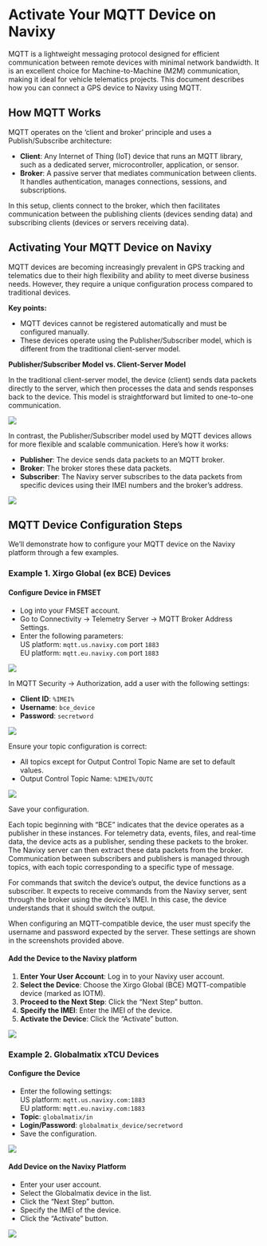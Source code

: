 # Activate Your MQTT Device on Navixy

MQTT is a lightweight messaging protocol designed for efficient communication between remote devices with minimal network bandwidth. It is an excellent choice for Machine-to-Machine (M2M) communication, making it ideal for vehicle telematics projects. This document describes how you can connect a GPS device to Navixy using MQTT.

## How MQTT Works

MQTT operates on the ‘client and broker’ principle and uses a Publish/Subscribe architecture:

* **Client**: Any Internet of Thing (IoT) device that runs an MQTT library, such as a dedicated server, microcontroller, application, or sensor.
* **Broker**: A passive server that mediates communication between clients. It handles authentication, manages connections, sessions, and subscriptions.

In this setup, clients connect to the broker, which then facilitates communication between the publishing clients (devices sending data) and subscribing clients (devices or servers receiving data).

## Activating Your MQTT Device on Navixy

MQTT devices are becoming increasingly prevalent in GPS tracking and telematics due to their high flexibility and ability to meet diverse business needs. However, they require a unique configuration process compared to traditional devices.

**Key points:**

* MQTT devices cannot be registered automatically and must be configured manually.
* These devices operate using the Publisher/Subscriber model, which is different from the traditional client-server model.

**Publisher/Subscriber Model vs. Client-Server Model**

In the traditional client-server model, the device (client) sends data packets directly to the server, which then processes the data and sends responses back to the device. This model is straightforward but limited to one-to-one communication.

![](attachments/image-20240717-170644.png)

In contrast, the Publisher/Subscriber model used by MQTT devices allows for more flexible and scalable communication. Here’s how it works:

* **Publisher**: The device sends data packets to an MQTT broker.
* **Broker**: The broker stores these data packets.
* **Subscriber**: The Navixy server subscribes to the data packets from specific devices using their IMEI numbers and the broker’s address.

![](attachments/image-20240717-170707.png)

## MQTT Device Configuration Steps

We’ll demonstrate how to configure your MQTT device on the Navixy platform through a few examples.

### Example 1. Xirgo Global (ex BCE) Devices

#### Configure Device in FMSET

* Log into your FMSET account.
* Go to Connectivity → Telemetry Server → MQTT Broker Address Settings.
* Enter the following parameters:\
  US platform: `mqtt.us.navixy.com` port `1883`\
  EU platform: `mqtt.eu.navixy.com` port `1883`

![](attachments/image-20240717-165930.png)

In MQTT Security → Authorization, add a user with the following settings:

* **Client ID**: `%IMEI%`
* **Username**: `bce_device`
* **Password**: `secretword`

![](attachments/image-20240717-170022.png)

Ensure your topic configuration is correct:

* All topics except for Output Control Topic Name are set to default values.
* Output Control Topic Name: `%IMEI%/OUTC`

![](attachments/image-20240717-170207.png)

Save your configuration.

Each topic beginning with “BCE” indicates that the device operates as a publisher in these instances. For telemetry data, events, files, and real-time data, the device acts as a publisher, sending these packets to the broker. The Navixy server can then extract these data packets from the broker. Communication between subscribers and publishers is managed through topics, with each topic corresponding to a specific type of message.

For commands that switch the device’s output, the device functions as a subscriber. It expects to receive commands from the Navixy server, sent through the broker using the device’s IMEI. In this case, the device understands that it should switch the output.

When configuring an MQTT-compatible device, the user must specify the username and password expected by the server. These settings are shown in the screenshots provided above.

#### Add the Device to the Navixy platform

1. **Enter Your User Account**: Log in to your Navixy user account.
2. **Select the Device**: Choose the Xirgo Global (BCE) MQTT-compatible device (marked as IOTM).
3. **Proceed to the Next Step**: Click the “Next Step” button.
4. **Specify the IMEI**: Enter the IMEI of the device.
5. **Activate the Device**: Click the “Activate” button.

![](attachments/image-20240717-170552.png)

### Example 2. Globalmatix xTCU Devices

#### Configure the Device

* Enter the following settings:\
  US platform: `mqtt.us.navixy.com:1883`\
  EU platform: `mqtt.eu.navixy.com:1883`
* **Topic**: `globalmatix/in`
* **Login/Password**: `globalmatix_device/secretword`
* Save the configuration.

![](attachments/image-20240717-170804.png)

#### Add Device on the Navixy Platform

* Enter your user account.
* Select the Globalmatix device in the list.
* Click the “Next Step” button.
* Specify the IMEI of the device.
* Click the “Activate” button.

![](attachments/image-20240717-170828.png)
